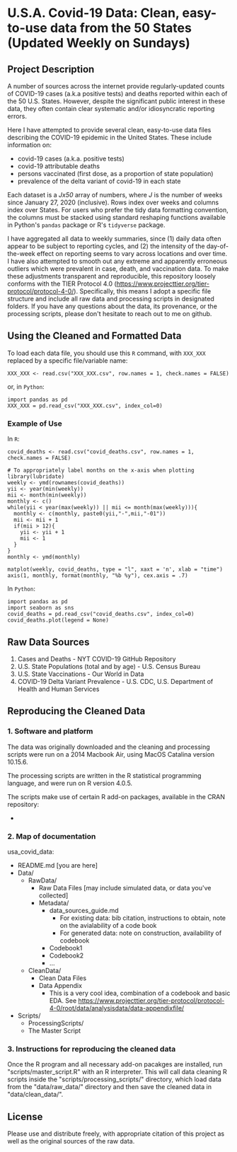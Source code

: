 # U.S.A. Covid-19 Data: Clean, easy-to-use data from the 50 States (Updated Weekly on Sundays)

## Project Description

A number of sources across the internet provide regularly-updated counts of COVID-19 cases (a.k.a positive tests) and deaths reported within each of the 50 U.S. States. However, despite the significant public interest in these data, they often contain clear systematic and/or idiosyncratic reporting errors.

Here I have attempted to provide several clean, easy-to-use data files describing the COVID-19 epidemic in the United States. These include information on:
* covid-19 cases (a.k.a. positive tests)
* covid-19 attributable deaths
* persons vaccinated (first dose, as a proportion of state population)
* prevalence of the delta variant of covid-19 in each state

Each dataset is a *Jx50* array of numbers, where *J* is the number of weeks since January 27, 2020 (inclusive). Rows index over weeks and columns index over States. For users who prefer the tidy data formatting convention, the columns must be stacked using standard reshaping functions available in Python's ``pandas`` package or R's ```tidyverse``` package.

I have aggregated all data to weekly summaries, since (1) daily data often appear to be subject to reporting cycles, and (2) the intensity of the day-of-the-week effect on reporting seems to vary across locations and over time. I have also attempted to smooth out any extreme and apparently erroneous outliers which were prevalent in case, death, and vaccination data. To make these adjustments transparent and reproducible, this repository loosely conforms with the TIER Protocol 4.0 (https://www.projecttier.org/tier-protocol/protocol-4-0/). Specifically, this means I adopt a specific file structure and include all raw data and processing scripts in designated folders. If you have any questions about the data, its provenance, or the processing scripts, please don't hesitate to reach out to me on github.

## Using the Cleaned and Formatted Data

To load each data file, you should use this ```R``` command, with ```XXX_XXX``` replaced by a specific file/variable name:

```
XXX_XXX <- read.csv("XXX_XXX.csv", row.names = 1, check.names = FALSE)
```
or, in ```Python```:
```
import pandas as pd
XXX_XXX = pd.read_csv("XXX_XXX.csv", index_col=0)
```

### Example of Use

In ```R```:
```
covid_deaths <- read.csv("covid_deaths.csv", row.names = 1, check.names = FALSE)

# To appropriately label months on the x-axis when plotting
library(lubridate)
weekly <- ymd(rownames(covid_deaths))
yii <- year(min(weekly))
mii <- month(min(weekly))
monthly <- c()
while(yii < year(max(weekly)) || mii <= month(max(weekly))){
  monthly <- c(monthly, paste0(yii,"-",mii,"-01"))
  mii <- mii + 1
  if(mii > 12){
    yii <- yii + 1
    mii <- 1
  }
}
monthly <- ymd(monthly)

matplot(weekly, covid_deaths, type = "l", xaxt = 'n', xlab = "time")
axis(1, monthly, format(monthly, "%b %y"), cex.axis = .7)
```

In ```Python```:
```
import pandas as pd
import seaborn as sns
covid_deaths = pd.read_csv("covid_deaths.csv", index_col=0)
covid_deaths.plot(legend = None)
```

## Raw Data Sources

1. Cases and Deaths - NYT COVID-19 GitHub Repository
2. U.S. State Populations (total and by age) - U.S. Census Bureau
3. U.S. State Vaccinations - Our World in Data
4. COVID-19 Delta Variant Prevalence - U.S. CDC, U.S. Department of Health and Human Services

## Reproducing the Cleaned Data

### 1. Software and platform

The data was originally downloaded and the cleaning and processing scripts were run on a 2014 Macbook Air, using MacOS Catalina version 10.15.6.

The processing scripts are written in the R statistical programming language, and were run on R version 4.0.5.

The scripts make use of certain R add-on packages, available in the CRAN repository:

* 

### 2. Map of documentation

usa_covid_data:

* README.md [you are here]
* Data/
  * RawData/
    * Raw Data Files [may include simulated data, or data you've collected]
    * Metadata/
      * data_sources_guide.md
        * For existing data: bib citation, instructions to obtain, note on the avialability of a code book
        * For generated data: note on construction, availability of codebook
      * Codebook1
      * Codebook2
      * ...
  * CleanData/
    * Clean Data Files
    * Data Appendix
      * This is a very cool idea, combination of a codebook and basic EDA. See https://www.projecttier.org/tier-protocol/protocol-4-0/root/data/analysisdata/data-appendixfile/
* Scripts/
  * ProcessingScripts/
  * The Master Script

### 3. Instructions for reproducing the cleaned data

Once the R program and all necessary add-on pacakges are installed, run "scripts/master_script.R" with an R interpreter. This will call data cleaning R scripts inside the "scripts/processing_scripts/" directory, which load data from the "data/raw_data/" directory and then save the cleaned data in "data/clean_data/".

## License

Please use and distribute freely, with appropriate citation of this project as well as the original sources of the raw data.

